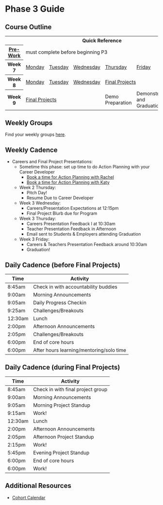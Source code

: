 # Phase 3 Guide

## Course Outline

<table>
  <tr>
    <th colspan="7">Quick Reference</th>
  </tr>

  <tr>
    <th><a href="./week-7/pre-work.md">Pre-Work</a></th>
    <td colspan="6">must complete before beginning P3</td>
  </tr>

  <tr>
    <th>Week 7</th>
    <td><a href="./week-7/monday.md">Monday</a></a></td>
    <td><a href="./week-7/tuesday.md">Tuesday</a></td>
    <td><a href="./week-7/wednesday.md">Wednesday</a></td>
    <td><a href="./week-7/thursday.md">Thursday</a></td>
    <td><a href="./week-7/friday.md">Friday</a></td>
    <td><a href="./week-7/weekend.md">Weekend</a></td>
  </tr>

  <tr>
    <th>Week 8</th>
    <td><a href="./week-8/monday.md">Monday</a></a></td>
    <td><a href="./week-8/tuesday.md">Tuesday</a></td>
    <td><a href="./week-8/wednesday.md">Wednesday</a></td>
    <td colspan="3"><a href="./final-projects/README.md">Final Projects</a></td>
  </tr>

  <tr>
    <th>Week 9</th>
    <td colspan="3"><a href="./final-projects/README.md">Final Projects</a></td>
    <td>Demo Preparation</td>
    <td>Demonstration and Graduation</td>
    <td>&nbsp;</td>
  </tr>
</table>

## Weekly Groups

Find your weekly groups [here](./resources/groups.md).

## Weekly Cadence

- Careers and Final Project Presentations:
  - Sometime this phase: set up time to do Action Planning with your Career Developer
      - [Book a time for Action Planning with Rachel](https://calendly.com/rachel_devbootcamp_cd)
      - [Book a time for Action Planning with Katy](https://officehours_km.youcanbook.me/)
  - Week 2 Thursday:
      - Pitch Day!
      - Resume Due to Career Developer
  - Week 3 Wednesday:
      - Careers/Presentation Expectations at 12:15pm
      - Final Project Blurb due for Program
  - Week 3 Thursday:
    - Careers Presentation Feedback I at 10:30am
    - Teacher Presentation Feedback in Afternoon
    - Email sent to Students & Employers attending Graduation
  - Week 3 Friday:
    - Careers & Teachers Presentation Feedback around 10:30am
    - Graduation!

## Daily Cadence (before Final Projects)

Time    | Activity
---     | ---
8:45am  | Check in with accountability buddies
9:00am  | Morning Announcements
9:05am  | Daily Progress Checkin
9:25am  | Challenges/Breakouts
12:30am | Lunch
2:00pm  | Afternoon Announcements
2:05pm  | Challenges/Breakouts
6:00pm  | End of core hours
6:00pm  | After hours learning/mentoring/solo time

## Daily Cadence (during Final Projects)

Time    | Activity
---     | ---
8:45am  | Check in with final project group
9:00am  | Morning Announcements
9:05am  | Morning Project Standup
9:15am  | Work!
12:30am | Lunch
2:00pm  | Afternoon Announcements
2:05pm  | Afternoon Project Standup
2:15pm  | Work!
5:45pm  | Evening Project Standup
6:00pm  | End of core hours
6:00pm  | Work!

## Additional Resources

- [Cohort Calendar](https://www.google.com/calendar/embed?src=ZGV2Ym9vdGNhbXAuY29tX3EwYTE4YzhoNGdxMnVnMTJvdXJ2azl1OGM0QGdyb3VwLmNhbGVuZGFyLmdvb2dsZS5jb20)
